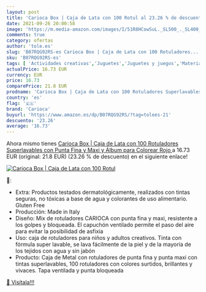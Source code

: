 ```yaml
---
layout: post
title: 'Carioca Box | Caja de Lata con 100 Rotul al 23.26 % de descuento'
date: 2021-09-26 20:00:58
image: 'https://m.media-amazon.com/images/I/51R8HCowSuL._SL500_._SL400_.jpg'
comments: true
category: ofertas
author: 'tole.es'
slug: 'B07RQG92RS-es Carioca Box | Caja de Lata con 100 Rotuladores...'
sku: 'B07RQG92RS-es'
tags: [ 'Actividades creativas','Juguetes','Juguetes y juegos','Material de escritura y dibujo para niños','Rotuladores de colores para niños','carioca','colorear','rotuladores', ]
actualPrice: 16.73 EUR
currency: EUR
price: 16.73
comparePrice: 21.8 EUR
prodname: 'Carioca Box | Caja de Lata con 100 Rotuladores Superlavables con Punta Fina y Maxi y Álbum para Colorear  Rojo '
country: 'es'
flag: '🇪🇸'
brand: 'Carioca'
buyurl: 'https://www.amazon.es/dp/B07RQG92RS/?tag=tolees-21'
descuento: '23.26'
average: '16.73'
---
```


Ahora mismo tienes [Carioca Box | Caja de Lata con 100 Rotuladores Superlavables con Punta Fina y Maxi y Álbum para Colorear  Rojo ](https://www.amazon.es/dp/B07RQG92RS/?tag=tolees-21) a 16.73 EUR (original: 21.8 EUR) (23.26 %  de descuento) en el siguiente enlace!

[![Carioca Box | Caja de Lata con 100 Rotul](https://m.media-amazon.com/images/I/51R8HCowSuL._SL500_._SL400_.jpg)](https://www.amazon.es/dp/B07RQG92RS/?tag=tolees-21)

🔎:

- Extra: Productos testados dermatológicamente, realizados con tintas seguras, no tóxicas a base de agua y colorantes de uso alimentario. Gluten Free
- Producción: Made in Italy
- Diseño: Mix de rotuladores CARIOCA con punta fina y maxi, resistente a los golpes y bloqueada. El capuchón ventilado permite el paso del aire para evitar la posibilidad de asfixia
- Uso: caja de rotuladores para niños y adultos creativos. Tinta con fórmula super lavable, se lava fácilmente de la piel y de la mayoría de los tejidos con agua y sin jabón
- Producto: Caja de Metal con rotuladores de punta fina y punta maxi con tintas superlavables, 100 rotuladores con colores surtidos, brillantes y vivaces. Tapa ventilada y punta bloqueada

[🛒 Visítala!!!](https://www.amazon.es/dp/B07RQG92RS/?tag=tolees-21)
